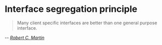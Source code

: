 # Interface segregation principle

> Many client specific interfaces are better than one general purpose interface.

-- <cite>[Robert C. Martin][1]</cite>

[1]: https://en.wikipedia.org/wiki/Interface_segregation_principle